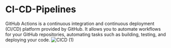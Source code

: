 # CI-CD-Pipelines
GitHub Actions is a continuous integration and continuous deployment (CI/CD) platform provided by GitHub. 
It allows you to automate workflows for your GitHub repositories, automating tasks such as building, testing, and deploying your code. 
![CICD (1)](https://github.com/Sean2xy/CI-CD-Pipelines/assets/85354774/560a3387-d040-4d5e-b2a7-f6a9f9110d44)
